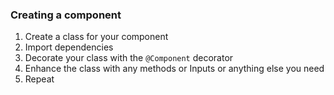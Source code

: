 ### Creating a component
1. Create a class for your component
2. Import dependencies
3. Decorate your class with the `@Component` decorator
4. Enhance the class with any methods or Inputs or anything else you need
5. Repeat